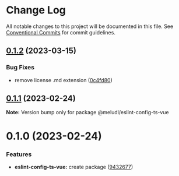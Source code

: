 # Change Log

All notable changes to this project will be documented in this file.
See [Conventional Commits](https://conventionalcommits.org) for commit guidelines.

## [0.1.2](https://github.com/meludi/eslint-config/compare/@meludi/eslint-config-ts-vue@0.1.1...@meludi/eslint-config-ts-vue@0.1.2) (2023-03-15)

### Bug Fixes

- remove license .md extension ([0c4fd80](https://github.com/meludi/eslint-config/commit/0c4fd80771fe7317e53b1a243c454aa46e122577))

## [0.1.1](https://github.com/meludi/eslint-config/compare/@meludi/eslint-config-ts-vue@0.1.0...@meludi/eslint-config-ts-vue@0.1.1) (2023-02-24)

**Note:** Version bump only for package @meludi/eslint-config-ts-vue

# 0.1.0 (2023-02-24)

### Features

- **eslint-config-ts-vue:** create package ([9432677](https://github.com/meludi/eslint-config/commit/9432677829623fc1c0db3673809abdaf0a047c64))
